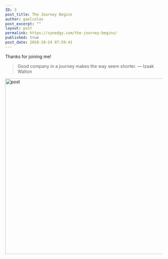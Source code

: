 ```yaml
---
ID: 3
post_title: The Journey Begins
author: gaelcolas
post_excerpt: ""
layout: post
permalink: https://synedgy.com/the-journey-begins/
published: true
post_date: 2018-10-24 07:59:41
---
```

Thanks for joining me! <blockquote>Good company in a journey makes the way seem shorter. — Izaak Walton</blockquote><img class="wp-image-7 size-full" src="https://twentysixteendemo.files.wordpress.com/2015/11/post.png" alt="post" width="1000" height="563" />